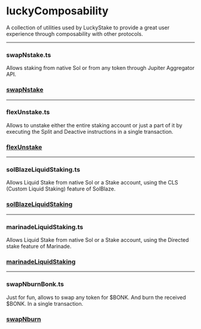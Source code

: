 # luckyComposability

A collection of utilities used by LuckyStake to provide a great user experience through composability with other protocols.
_____
### swapNstake.ts
Allows staking from native Sol or from any token through Jupiter Aggregator API.
### [swapNstake](https://luckystake.xyz/stake)
_____

### flexUnstake.ts
Allows to unstake either the entire staking account or just a part of it by executing the Split and Deactive instructions in a single transaction.
### [flexUnstake](https://luckystake.xyz/stake)
_____

### solBlazeLiquidStaking.ts
Allows Liquid Stake from native Sol or a Stake account, using the CLS (Custom Liquid Staking) feature of SolBlaze.
### [solBlazeLiquidStaking](https://luckystake.xyz/liquid-staking-bsol)
_____

### marinadeLiquidStaking.ts
Allows Liquid Stake from native Sol or a Stake account, using the Directed stake feature of Marinade.
### [marinadeLiquidStaking](https://luckystake.xyz/liquid-staking-msol)
_____
### swapNburnBonk.ts
Just for fun, allows to swap any token for $BONK. And burn the received $BONK. In a single transaction.
### [swapNburn](https://luckystake.xyz/swapnburn)




